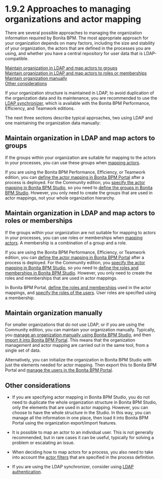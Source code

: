 # 1.9.2 Approaches to managing organizations and actor mapping

There are several possible approaches to managing the organization information required by Bonita BPM. The most appropriate approach for your organization depends on many factors, including the size and stability of your organization, the actors that are defined in the processes you are using, and whether you have a central repository for user data that is LDAP-compatible. 


[Maintain organization in LDAP and map actors to groups](#ldap_groups)  
[Maintain organization in LDAP and map actors to roles or memberships](#ldap_roles)  
[Maintain organization manually](#manual)  
[Other considerations](#other)



If your organization structure is maintained in LDAP, to avoid duplication of the organization data and its maintenance, you are recommended to use the [LDAP synchronizer](/ldap-synchronizer.md), 
which is available with the Bonita BPM Performance, Efficiency, and Teamwork editions.


The next three sections describe typical approaches, two using LDAP and one maintaining the organization data manually:





## Maintain organization in LDAP and map actors to groups


If the groups within your organization are suitable for mapping to the actors in your processes, you can use these groups when [mapping actors](/actors.md#Mapping_an_actor).


If you are using the Bonita BPM Performance, Efficiency, or Teamwork edition, you can [define the actor mapping in Bonita BPM Portal](/processes.md#importmap) after a process is deployed. 
For the Community edition, you [specify the
actor mapping in Bonita BPM Studio](/actors.md#Mapping_an_actor), so you need to [define the groups in Bonita BPM Studio](/organization-management-bonita-bpm-studio.md). However, you only need to create the groups that are used in actor mappings, not your whole organization hierarchy.





## Maintain organization in LDAP and map actors to roles or memberships


If the groups within your organization are not suitable for mapping to actors in your processes, you can use roles or memberships when [mapping actors](/actors.md#Mapping_an_actor). 
A membership is a combination of a group and a role.


If you are using the Bonita BPM Performance, Efficiency, or Teamwork edition, you can [define the actor mapping in Bonita BPM Portal](/processes.md#importmap) after a process is deployed. 
For the Community edition, you [specify the
actor mapping in Bonita BPM Studio](/actors.md#Mapping_an_actor), so you need to [define the roles and memberships in Bonita BPM Studio](/organization-management-bonita-bpm-studio.md). However, you only need to create the roles and memberships that are used in actor mappings.


In Bonita BPM Portal, [define the roles and memberships](/manage-role.md) used in the actor mappings, and [specify the roles of the users](/manage-user.md). User roles are specified using a membership.





## Maintain organization manually


For smaller organizations that do not use LDAP, or if you are using the Community edition, you can maintain your organization manually.
Typically, you [manage an organization manually using Bonita BPM Studio](/organization-management-bonita-bpm-studio.md), and then [import it into Bonita BPM Portal](/importexport-organization.md). 
This means that the organization management and actor mapping are carried out in the same tool, from a single set of data.


Alternatively, you can initialize the organization in Bonita BPM Studio with just the elements needed for actor mapping. Then export this to Bonita BPM Portal and [manage the users in the Bonita BPM Portal](/manage-user.md).





## Other considerations


* If you are specifying actor mapping in Bonita BPM Studio, you do not need to duplicate the whole organization structure in Bonita BPM Studio, only the elements that are used in actor mapping. 
However, you can choose to have the whole structure in the Studio. In this way, you can manage all the information in one place, then load it into Bonita BPM Portal using the organization export/import features.

* It is possible to map an actor to an individual user. This is not generally recommended, but in rare cases it can be useful, typically for solving a problem or escalating an issue.

* When deciding how to map actors for a process, you also need to take into account the [actor filters](/actor-filtering.md) that are specified in the process definition.

* If you are using the LDAP synchronizer, consider using [LDAP authentication](/active-directory-or-ldap-authentication.md).
